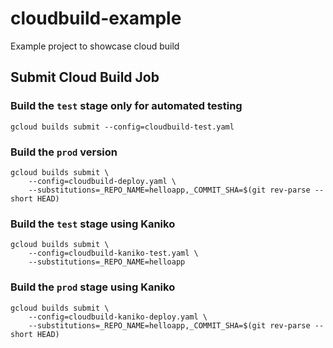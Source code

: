 # cloudbuild-example
Example project to showcase cloud build

## Submit Cloud Build Job
### Build the `test` stage only for automated testing
```
gcloud builds submit --config=cloudbuild-test.yaml
```

### Build the `prod` version
```
gcloud builds submit \
    --config=cloudbuild-deploy.yaml \
    --substitutions=_REPO_NAME=helloapp,_COMMIT_SHA=$(git rev-parse --short HEAD)
```

### Build the `test` stage using Kaniko
```
gcloud builds submit \
    --config=cloudbuild-kaniko-test.yaml \
    --substitutions=_REPO_NAME=helloapp
```

### Build the `prod` stage using Kaniko
```
gcloud builds submit \
    --config=cloudbuild-kaniko-deploy.yaml \
    --substitutions=_REPO_NAME=helloapp,_COMMIT_SHA=$(git rev-parse --short HEAD)
```